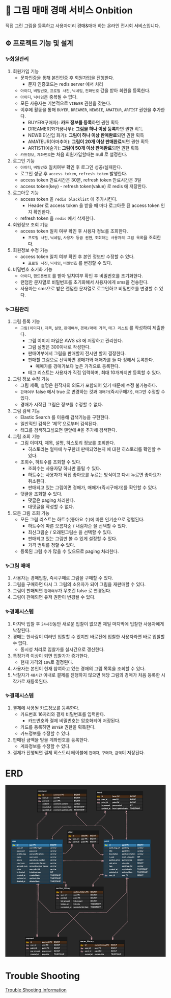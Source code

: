 # 🎨 그림 매매 경매 서비스 Onbition
직접 그린 그림을 등록하고 사용자끼리 경매&매매 하는 온라인 전시회 서비스입니다.

## ⚙️ 프로젝트 기능 및 설계
### ✨회원관리
1. 회원가입 기능
   - 문자인증을 통해 본인인증 후 회원가입을 진행한다.
     - 문자 인증코드는 redis server 에서 처리
   - `아이디`, `비밀번호`, `프로필 사진`, `닉네임`, `전화번호` 값을 받아 회원을 등록한다.
   - `아이디`, `닉네임`은 중복될 수 없다.
   - 모든 사용자는 기본적으로 `VIEWER` 권한을 갖는다.
   - 이후에 활동을 통해 `BUYER`, `DREAMER`, `NEWBIE`, `AMATEUR`, `ARTIST` 권한을 추가한다.
     - BUYER(구매자): **카드 정보를 등록**하면 권한 획득
     - DREAMER(화가꿈나무): **그림을 하나 이상 등록**하면 권한 획득
     - NEWBIE(신입 화가): **그림이 하나 이상 판매완료**되면 권한 획득
     - AMATEUR(아마추어): **그림이 20개 이상 판매완료**되면 권한 획득
     - ARTIST(예술가): **그림이 50개 이상 판매완료**되면 권한 획득
   - `카드정보`, `계좌번호`는 처음 회원가입할때는 null 로 설정한다.
2. 로그인 기능
    - `아이디`, `비밀번호` 일치여부 확인 후 로그인 성공/실패한다.
    - 로그인 성공 후 `access token`, `refresh token` 발행한다.
    - access token 만료시간은 30분, refresh token 만료시간은 3일
    - access token(key) - refresh token(value) 로 redis 에 저장한다.
3. 로그아웃 기능
   - access token 을 `redis blacklist` 에 추가시킨다.
     - Header 로 access token 을 받을 때 마다 로그아웃 된 access token 인지 확인한다.
   - refresh token 을 `redis` 에서 삭제한다.
4. 회원정보 조회 기능
   - access token 일치 여부 확인 후 사용자 정보를 조회한다.
     - `프로필 사진`, `닉네임`, `사용자 등급 권한`, `조회하는 사용자의 그림 목록`을 조회한다.
5. 회원정보 수정 기능
   - access token 일치 여부 확인 후 본인 정보만 수정할 수 있다.
     - `프로필 사진`, `닉네임`, `비밀번호` 를 변경할 수 있다.
6. 비밀번호 초기화 기능
   - `아이디`, `핸드폰번호` 를 받아 일치여부 확인 후 비밀번호를 초기화한다.
   - 랜덤한 문자열로 비밀번호를 초기화해서 사용자에게 sms을 전송한다.
   - 사용자는 sms으로 받은 랜덤한 문자열로 로그인하고 비밀번호를 변경할 수 있다.

### ✨그림관리
1. 그림 등록 기능
   - `그림(이미지)`, `제목`, `설명`, `판매여부`, `경매/매매 가격`, `태그 리스트` 를 작성하여 제출한다.
     - 그림 이미지 파일은 AWS s3 에 저장하고 관리한다.
     - 그림 설명은 300이내로 작성한다.
     - 판매여부에서 그림을 판매할지 전시만 할지 결정한다.
     - 판매할 그림으로 선택하면 경매가와 매매가를 둘 다 정해서 등록한다.
       - 매매가를 경매가보다 높은 가격으로 등록한다.
     - 태그 리스트는 사용자가 직접 입력하며, 최대 10개까지만 등록할 수 있다.
2. 그림 정보 수정 기능
   - 그림 제목, 설명은 원작자의 의도가 포함되어 있기 때문에 수정 불가능하다.
   - `판매여부` false 에서 true 로 변경하는 것과 `매매가`(즉시구매가), `태그`만 수정할 수 있다.
   - 경매가 시작된 그림은 정보를 수정할 수 없다.
3. 그림 검색 기능
   - Elastic Search 를 이용해 검색기능을 구현한다.
   - 일반적인 검색은 '제목'으로부터 검색된다.
   - 태그를 검색하고싶으면 맨앞에 #을 추가해 검색한다.
4. 그림 조회 기능
   - 그림 이미지, 제목, 설명, 히스토리 정보를 조회한다.
     - 히스토리는 얼마에 누구한테 판매되었는지 에 대한 히스토리를 확인할 수 있다.
   - 조회수, 하트수를 조회할 수 있다.
     - 조회수는 사용자당 하나만 올릴 수 있다.
     - 하트수는 사용자가 직접 좋아요를 누르는 방식이고 다시 누르면 좋아요가 취소된다.
     - 판매되고 있는 그림이면 경매가, 매매가(즉시구매가)를 확인할 수 있다.
   - 댓글을 조회할 수 있다.
     - 댓글은 paging 처리한다.
     - 대댓글을 작성할 수 없다.
5. 모든 그림 조회 기능
   - 모든 그림 리스트는 하트수(좋아요 수)에 따른 인기순으로 정렬된다.
     - 하트수에 따른 오름차순 / 내림차순 을 선택할 수 있다.
     - 최신그림순 / 오래된그림순 을 선택할 수 있다.
     - 판매되고 있는 그림만 볼 수 있게 설정할 수 있다.
     - 가격 범위를 정할 수 있다.
   - 등록된 그림 수가 많을 수 있으므로 paging 처리한다.

### ✨그림 매매
1. 사용자는 경매입찰, 즉시구매로 그림을 구매할 수 있다.
2. 그림을 구매하면 다시 그 그림의 소유자가 되어 그림을 재판매할 수 있다.
3. 그림이 판매되면 `판매여부`가 무조건 false 로 변경된다.
4. 그림이 판매되면 유저 권한이 변경될 수 있다.

### ✨경매시스템
1. 마지막 입찰 후 `24시간`동안 새로운 입찰이 없으면 제일 마지막에 입찰한 사용자에게 낙찰된다.
2. 경매는 한사람이 여러번 입찰할 수 있지만 바로전에 입찰한 사용자라면 바로 입찰할 수 없다.
   - 동시성 처리로 입찰가를 실시간으로 갱신한다.
3. 특정가격 이상이 되면 입찰가가 증가한다.
   - 현재 가격의 `10%`로 결정된다.
4. 사용자는 본인이 현재 참여하고 있는 경매의 그림 목록을 조회할 수 있다.
5. 낙찰자가 `48시간` 이내로 결제를 진행하지 않으면 해당 그림의 경매가 처음 등록한 시작가로 재등록된다.

### ✨결제시스템
1. 결제에 사용될 카드정보를 등록한다.
   - 카드번호 16자리와 결제 비밀번호를 입력한다.
     - 카드번호와 결제 비밀번호는 암호화되어 저장된다.
   - 카드를 등록하면 `BUYER` 권한을 획득한다.
   - 카드정보를 수정할 수 있다.
2. 판매된 금액을 받을 계좌번호를 등록한다.
   - 계좌정보를 수정할 수 있다.
3. 결제가 진행되면 결제 히스토리 테이블에 `판매자`, `구매자`, `금액`이 저장된다.

# ERD
![ERD](doc/img/erd.png)

# Trouble Shooting
[Trouble Shooting Information](doc/TROUBLE_SHOOTING.md)
